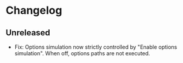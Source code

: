 # Changelog

## Unreleased
- Fix: Options simulation now strictly controlled by "Enable options simulation". When off, options paths are not executed.
